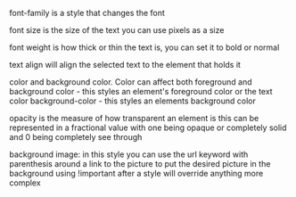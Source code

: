 font-family is a style that changes the font 

font size is the size of the text you can use pixels as a size 

font weight is how thick or thin the text is, you can set it to bold or normal 

text align will align the selected text to the element that holds it 

color and background color. Color can affect both foreground and background 
color - this styles an element's foreground color or the text color 
background-color - this styles an elements background color 

opacity is the measure of how transparent an element is 
this can be represented in a fractional value with one being opaque or completely solid and 0 being completely see through 


background image: in this style you can use the url keyword with parenthesis around a link to the picture to put the desired picture in the background 
using !important after a style will override anything more complex  
